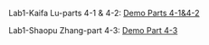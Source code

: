 Lab1-Kaifa Lu-parts 4-1 & 4-2: [Demo Parts 4-1&4-2](https://uflorida-my.sharepoint.com/:v:/g/personal/kaifa_lu_ufl_edu/EezUHc31pHNIgH8vjorIq3MBk2Jy3QwKhBUwEev0CcYhSA?nav=eyJyZWZlcnJhbEluZm8iOnsicmVmZXJyYWxBcHAiOiJTdHJlYW1XZWJBcHAiLCJyZWZlcnJhbFZpZXciOiJTaGFyZURpYWxvZy1MaW5rIiwicmVmZXJyYWxBcHBQbGF0Zm9ybSI6IldlYiIsInJlZmVycmFsTW9kZSI6InZpZXcifX0%3D&e=bQacAq)

Lab1-Shaopu Zhang-part 4-3: [Demo Part 4-3](https://uflorida-my.sharepoint.com/:v:/g/personal/kaifa_lu_ufl_edu/EZBpqb22ZQlBiEGIN0X0JrMBTR1lexD2Zr2HsH__DqBQUA?nav=eyJyZWZlcnJhbEluZm8iOnsicmVmZXJyYWxBcHAiOiJTdHJlYW1XZWJBcHAiLCJyZWZlcnJhbFZpZXciOiJTaGFyZURpYWxvZy1MaW5rIiwicmVmZXJyYWxBcHBQbGF0Zm9ybSI6IldlYiIsInJlZmVycmFsTW9kZSI6InZpZXcifX0%3D&e=7xPWWu)
